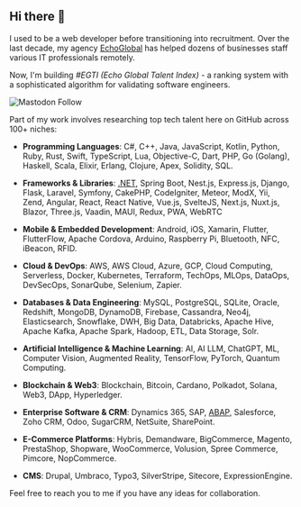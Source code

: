 ## Hi there 👋

I used to be a web developer before transitioning into recruitment. Over the last decade, my agency [EchoGlobal](https://echoglobal.tech/) has helped dozens of businesses staff various IT professionals remotely.

Now, I'm building *#EGTI (Echo Global Talent Index)* - a ranking system with a sophisticated algorithm for validating software engineers.

![Mastodon Follow](https://img.shields.io/mastodon/follow/235345554)

Part of my work involves researching top tech talent here on GitHub across 100+ niches:

- **Programming Languages**: C#, C++, Java, JavaScript, Kotlin, Python, Ruby, Rust, Swift, TypeScript, Lua, Objective-C, Dart, PHP, Go (Golang), Haskell, Scala, Elixir, Erlang, Clojure, Apex, Solidity, SQL.
  
- **Frameworks & Libraries**: [.NET](https://gist.github.com/lreverchuk/85c0b366c35eb12837f4d0a8d60cc3f1), Spring Boot, Nest.js, Express.js, Django, Flask, Laravel, Symfony, CakePHP, CodeIgniter, Meteor, ModX, Yii, Zend, Angular, React, React Native, Vue.js, SvelteJS, Next.js, Nuxt.js, Blazor, Three.js, Vaadin, MAUI, Redux, PWA, WebRTC
  
- **Mobile & Embedded Development**: Android, iOS, Xamarin, Flutter, FlutterFlow, Apache Cordova, Arduino, Raspberry Pi, Bluetooth, NFC, iBeacon, RFID.
  
- **Cloud & DevOps**: AWS, AWS Cloud, Azure, GCP, Cloud Computing, Serverless, Docker, Kubernetes, Terraform, TechOps, MLOps, DataOps, DevSecOps, SonarQube, Selenium, Zapier.
  
- **Databases & Data Engineering**: MySQL, PostgreSQL, SQLite, Oracle, Redshift, MongoDB, DynamoDB, Firebase, Cassandra, Neo4j, Elasticsearch, Snowflake, DWH, Big Data, Databricks, Apache Hive, Apache Kafka, Apache Spark, Hadoop, ETL, Data Storage, Solr.
  
- **Artificial Intelligence & Machine Learning**: AI, AI LLM, ChatGPT, ML, Computer Vision, Augmented Reality, TensorFlow, PyTorch, Quantum Computing.
  
- **Blockchain & Web3**: Blockchain, Bitcoin, Cardano, Polkadot, Solana, Web3, DApp, Hyperledger.
  
- **Enterprise Software & CRM**: Dynamics 365, SAP, [ABAP](https://gist.github.com/lreverchuk/800f4997fc608139050294f0598b0a09), Salesforce, Zoho CRM, Odoo, SugarCRM, NetSuite, SharePoint.
  
- **E-Commerce Platforms**: Hybris, Demandware, BigCommerce, Magento, PrestaShop, Shopware, WooCommerce, Volusion, Spree Commerce, Pimcore, NopCommerce.
  
- **CMS**: Drupal, Umbraco, Typo3, SilverStripe, Sitecore, ExpressionEngine.

Feel free to reach you to me if you have any ideas for collaboration.
